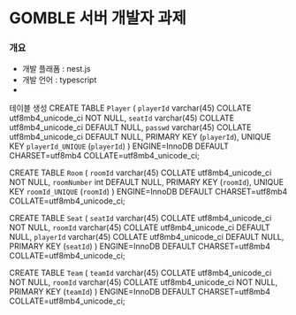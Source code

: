 # GOMBLE 서버 개발자 과제

### 개요
- 개발 플래폼 : nest.js
- 개발 언어 : typescript
- 



테이블 생성
CREATE TABLE `Player` (
  `playerId` varchar(45) COLLATE utf8mb4_unicode_ci NOT NULL,
  `seatId` varchar(45) COLLATE utf8mb4_unicode_ci DEFAULT NULL,
  `passwd` varchar(45) COLLATE utf8mb4_unicode_ci DEFAULT NULL,
  PRIMARY KEY (`playerId`),
  UNIQUE KEY `playerId_UNIQUE` (`playerId`)
) ENGINE=InnoDB DEFAULT CHARSET=utf8mb4 COLLATE=utf8mb4_unicode_ci;

CREATE TABLE `Room` (
  `roomId` varchar(45) COLLATE utf8mb4_unicode_ci NOT NULL,
  `roomNumber` int DEFAULT NULL,
  PRIMARY KEY (`roomId`),
  UNIQUE KEY `roomId_UNIQUE` (`roomId`)
) ENGINE=InnoDB DEFAULT CHARSET=utf8mb4 COLLATE=utf8mb4_unicode_ci;

CREATE TABLE `Seat` (
  `seatId` varchar(45) COLLATE utf8mb4_unicode_ci NOT NULL,
  `roomId` varchar(45) COLLATE utf8mb4_unicode_ci DEFAULT NULL,
  `playerId` varchar(45) COLLATE utf8mb4_unicode_ci DEFAULT NULL,
  PRIMARY KEY (`seatId`)
) ENGINE=InnoDB DEFAULT CHARSET=utf8mb4 COLLATE=utf8mb4_unicode_ci;

CREATE TABLE `Team` (
  `teamId` varchar(45) COLLATE utf8mb4_unicode_ci NOT NULL,
  `roomId` varchar(45) COLLATE utf8mb4_unicode_ci NOT NULL,
  PRIMARY KEY (`teamId`)
) ENGINE=InnoDB DEFAULT CHARSET=utf8mb4 COLLATE=utf8mb4_unicode_ci;
